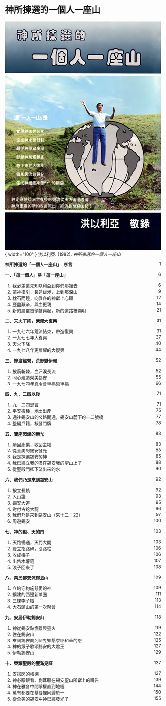 # 神所揀選的一個人一座山
![](../images/cover/神所揀選的一個人一座山.webp){ width="100" }
洪以利亞. (1982). *神所揀選的一個人一座山*

**神所揀選的「一個人一座山」　序言** <span style="float:right;">1</span>

**一、「這一個人」與「這一座山」** <span style="float:right;">6</span>

1. 我必差遣先知以利亞到你們那裡去 <span style="float:right;">6</span>
1. 蒙神指引，長途跋涉，上到那深山 <span style="float:right;">9</span>
1. 枕石而睡，向雅各的神獻上心願 <span style="float:right;">12</span>
1. 歷盡艱辛，與主更親 <span style="float:right;">14</span>
1. 新的屬靈首領被興起，新的道路被顯明 <span style="float:right;">21</span>

**二、天火下降，榮耀大復興** <span style="float:right;">31</span>

1. 一九七六年荒涼結束，帶進復興 <span style="float:right;">31</span>
1. 一九七七年大復興 <span style="float:right;">37</span>
1. 天火下降 <span style="float:right;">40</span>
1. 一九七八年更榮耀的大復興 <span style="float:right;">44</span>

**三、慘澹經營，荒野變伊甸** <span style="float:right;">52</span>

1. 披荊斬棘，血汗淚長流 <span style="float:right;">52</span>
1. 同心建造榮美錫安 <span style="float:right;">55</span>
1. 一九七四年夏令會車禍變車福 <span style="float:right;">66</span>

**四、九．二四以後** <span style="float:right;">71</span>

1. 九．二四恩言 <span style="float:right;">71</span>
1. 平安撒種，地土出產 <span style="float:right;">75</span>
1. 通往錫安山的公路開通，錫安山麓下的十二號橋 <span style="float:right;">77</span>
1. 整編戶籍，核發門牌 <span style="float:right;">78</span>

**五、寶座閃爍的榮光** <span style="float:right;">83</span>

1. 贖回產業，收回主權 <span style="float:right;">83</span>
1. 從全美的錫安發光 <span style="float:right;">83</span>
1. 我是揀選錫安的神 <span style="float:right;">85</span>
1. 我已經立我的君在錫安我的聖山上了 <span style="float:right;">88</span>
1. 從聖殿門檻下流出來的水 <span style="float:right;">90</span>

**六、我們乃是來到錫安山** <span style="float:right;">92</span>

1. 按立長執 <span style="float:right;">92</span>
1. 入山證 <span style="float:right;">93</span>
1. 錫安大道 <span style="float:right;">95</span>
1. 對付古蛇大龍 <span style="float:right;">96</span>
1. 我們乃是來到錫安山（來十二：22） <span style="float:right;">97</span>
1. 周遊錫安 <span style="float:right;">100</span>

**七、神的殿、天的門** <span style="float:right;">103</span>

1. 天路暢通，天門大開 <span style="float:right;">103</span>
1. 豎立指路碑，引路柱 <span style="float:right;">106</span>
1. 收成梅子 <span style="float:right;">106</span>
1. 出售木薯籤 <span style="float:right;">107</span>
1. 浪子回來了 <span style="float:right;">108</span>

**八、萬民都要流歸這山** <span style="float:right;">109</span>

1. 立約守約施慈愛的神 <span style="float:right;">109</span>
1. 擴建的西邊新羊圈 <span style="float:right;">111</span>
1. 三棵李子樹 <span style="float:right;">113</span>
1. 大石頭山的第一次聚會 <span style="float:right;">114</span>

**九、安居伊勒錫安山** <span style="float:right;">118</span>

1. 神從錫安點燃復興靈火 <span style="float:right;">119</span>
1. 住在錫安山 <span style="float:right;">122</span>
1. 來到錫安向列國先知懇求耶和華的恩 <span style="float:right;">125</span>
1. 神的眾子歌頌錫安的大君王 <span style="float:right;">127</span>
1. 伊勒錫安山 <span style="float:right;">129</span>

**十、榮耀聖殿的豐滿見証** <span style="float:right;">137</span>

1. 支搭閃的帳棚 <span style="float:right;">137</span>
1. 神必睜眼看、側耳聽在錫安聖山所獻上的禱告 <span style="float:right;">139</span>
1. 神在雅各中間掌權直到地極 <span style="float:right;">144</span>
1. 萬有都要在基督裡同歸於一 <span style="float:right;">150</span>
1. 從全美的錫安中神已經發光了 <span style="float:right;">155</span>
